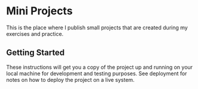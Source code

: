 # Mini Projects

This is the place where I publish small projects that are created during my exercises and practice.

## Getting Started

These instructions will get you a copy of the project up and running on your local machine for development and testing purposes. See deployment for notes on how to deploy the project on a live system.
